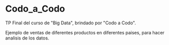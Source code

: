 # Codo_a_Codo
TP Final del curso de "Big Data", brindado por "Codo a Codo".

Ejemplo de ventas de diferentes productos en diferentes paises, para hacer analisis de los datos.
